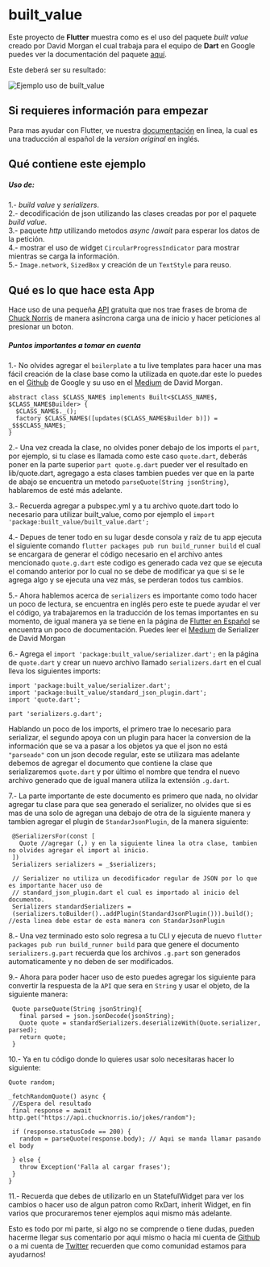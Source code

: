 # built_value

Este proyecto de **Flutter** muestra como es el uso del paquete _built value_ 
creado por David Morgan el cual trabaja para el equipo de **Dart** en Google
puedes ver la documentación del paquete [aquí](https://pub.dartlang.org/packages/built_value).

Este deberá ser su resultado:

![Ejemplo uso de built_value](https://github.com/flutter-es/ejemplos/built_value/images/built_value.gif)

## Si requieres información para empezar

Para mas ayudar con Flutter, ve nuestra
[documentación](https://flutter-es.io/) en linea, la cual es una traducción 
al español de la _version original_ en inglés.


## Qué contiene este ejemplo

##### Uso de:

1.- _build value_ y _serializers_. <br/>
2.- decodificación de json utilizando las clases creadas por por el paquete _build value_. <br/>
3.- paquete _http_ utilizando metodos _async_ /_await_ para esperar los datos de la petición. <br/>
4.- mostrar el uso de widget `CircularProgressIndicator` para mostrar mientras se carga la información. <br/>
5.- `Image.network`, `SizedBox` y creación de un `TextStyle` para reuso. <br/>


## Qué es lo que hace esta App

Hace uso de una pequeña [API](https://api.chucknorris.io/jokes/random) gratuita 
que nos trae frases de broma de [Chuck Norris](https://en.wikipedia.org/wiki/Chuck_Norris) 
de manera asíncrona carga una de inicio y hacer peticiones al presionar un boton.

##### Puntos importantes a tomar en cuenta

 1.- No olvides agregar el `boilerplate` a tu live templates para hacer una 
 mas fácil creación de la clase base como la utilizada en quote.dar este lo puedes en
 el [Github](https://github.com/google/built_value.dart) de Google y su uso en el 
 [Medium](https://medium.com/dartlang/darts-built-value-for-immutable-object-models-83e2497922d4)
 de David Morgan. 
    
    abstract class $CLASS_NAME$ implements Built<$CLASS_NAME$, $CLASS_NAME$Builder> {
      $CLASS_NAME$._();
      factory $CLASS_NAME$([updates($CLASS_NAME$Builder b)]) = _$$$CLASS_NAME$;
    }
    
 2.- Una vez creada la clase, no olvides poner debajo de los imports el `part`,
 por ejemplo, si tu clase es llamada como este caso `quote.dart`, deberás poner
 en la parte superior `part quote.g.dart` pueder ver el resultado en lib/quote.dart, 
 agregago a esta clases tambien puedes ver que en la parte de abajo se encuentra un 
 metodo `parseQuote(String jsonString)`, hablaremos de esté más adelante.
 
 3.- Recuerda agregar a pubspec.yml y a tu archivo quote.dart todo lo necesario para
 utilizar built_value, como por ejemplo el `import 'package:built_value/built_value.dart';`
 
 4.- Depues de tener todo en su lugar desde consola y raíz de tu app ejecuta el siguiente
 comando `flutter packages pub run build_runner build` el cual se encargara de generar
 el código necesario en el archivo antes mencionado `quote.g.dart` este codigo es generado
 cada vez que se ejecuta el comando anterior por lo cual no se debe de modificar ya que 
 si se le agrega algo y se ejecuta una vez más, se perderan todos tus cambios.
 
 5.- Ahora hablemos acerca de `serializers` es importante como todo hacer un poco de lectura,
 se encuentra en inglés pero este te puede ayudar el ver el código, ya trabajaremos en la traducción
 de los temas importantes en su momento, de igual manera ya se tiene en la página de
 [Flutter en Español](http://flutter-es.io) se encuentra un poco de documentación. 
 Puedes leer el [Medium](https://medium.com/dartlang/darts-built-value-for-serialization-f5db9d0f4159) de Serializer de David Morgan
 
 6.- Agrega el `import 'package:built_value/serializer.dart';` en la página de `quote.dart`
  y crear un nuevo archivo llamado `serializers.dart` en el cual lleva los siguientes imports:
  
    import 'package:built_value/serializer.dart';
    import 'package:built_value/standard_json_plugin.dart';
    import 'quote.dart';
    
    part 'serializers.g.dart'; 
     
 Hablando un poco de los imports, el primero trae lo necesario para serializar, el segundo apoya
 con un plugin para hacer la conversion de la información que se va a pasar a los objetos
 ya que el json no está `"parseado"` con un json decode regular, este se utilizara mas adelante
 debemos de agregar el documento que contiene la clase que serializaremos `quote.dart` y por último
 el nombre que tendra el nuevo archivo generado que de igual manera utiliza la extensión `.g.dart`.  
 
 7.- La parte importante de este documento es primero que nada, no olvidar agregar tu clase
 para que sea generado el serializer, no olvides que si es mas de una solo de agregan una debajo de 
 otra de la siguiente manera y tambien agregar el plugin de `StandarJsonPlugin`, de la manera siguiente:
 
     @SerializersFor(const [
       Quote //agregar (,) y en la siguiente linea la otra clase, tambien no olvides agregar el import al inicio.
     ])
     Serializers serializers = _$serializers;
     
     // Serializer no utiliza un decodificador regular de JSON por lo que es importante hacer uso de
     // standard_json_plugin.dart el cual es importado al inicio del documento.
     Serializers standardSerializers =
     (serializers.toBuilder()..addPlugin(StandardJsonPlugin())).build();  //esta linea debe estar de esta manera con StandarJsonPlugin

 8.- Una vez terminado esto solo regresa a tu CLI y ejecuta de nuevo `flutter packages pub run build_runner build`
 para que genere el documento `serializers.g.part` recuerda que los archivos `.g.part` son generados
 automaticamente y no deben de ser modificados.
 
 9.- Ahora para poder hacer uso de esto puedes agregar los siguiente para convertir la respuesta
 de la `API` que sera en `String` y usar el objeto, de la siguiente manera:
 
     Quote parseQuote(String jsonString){
       final parsed = json.jsonDecode(jsonString);
       Quote quote = standardSerializers.deserializeWith(Quote.serializer, parsed);
       return quote;
     }
     
 10.- Ya en tu código donde lo quieres usar solo necesitaras hacer lo siguiente:
 
    Quote random;
 
    _fetchRandomQuote() async {
     //Espera del resultado
     final response = await http.get("https://api.chucknorris.io/jokes/random");
 
     if (response.statusCode == 200) {
       random = parseQuote(response.body); // Aqui se manda llamar pasando el body
 
     } else {
       throw Exception('Falla al cargar frases');
     }
    } 

  11.- Recuerda que debes de utilizarlo en un StatefulWidget para ver los cambios
  o hacer uso de algun patron como RxDart, inherit Widget, en fin varios
  que procuraremos tener ejemplos aqui mismo más adelante. 
 


Esto es todo por mi parte, si algo no se comprende o tiene dudas, pueden hacerme
llegar sus comentario por aqui mismo o hacia mi cuenta de [Github](https://github.com/Arkangel12) o a mi cuenta
de [Twitter](https://twitter.com/ArkangelB) recuerden que como comunidad estamos para ayudarnos!

 